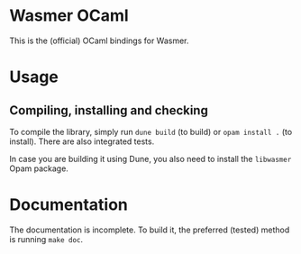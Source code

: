 # Wasmer OCaml

This is the (official) OCaml bindings for Wasmer.

# Usage

## Compiling, installing and checking

To compile the library, simply run `dune build` (to build) or `opam install .`
(to install). There are also integrated tests.

In case you are building it using Dune, you also need to install the
`libwasmer` Opam package.

# Documentation

The documentation is incomplete. To build it, the preferred (tested) method is
running `make doc`.
